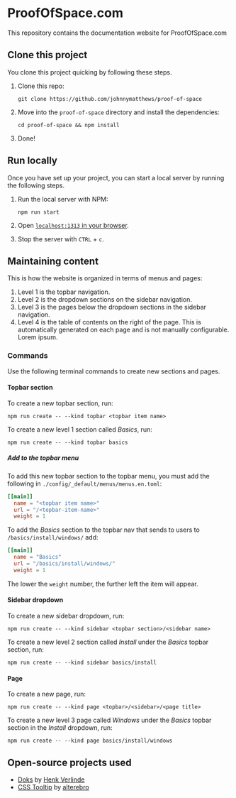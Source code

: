 # ProofOfSpace.com

This repository contains the documentation website for ProofOfSpace.com

## Clone this project

You clone this project quicking by following these steps.

1. Clone this repo:

    ```shell
    git clone https://github.com/johnnymatthews/proof-of-space
    ```

1. Move into the `proof-of-space` directory and install the dependencies:

    ```shell
    cd proof-of-space && npm install
    ```

1. Done!

## Run locally

Once you have set up your project, you can start a local server by running the following steps.

1. Run the local server with NPM:

    ```shell
    npm run start
    ```

1. Open [`localhost:1313` in your browser](http://localhost:1313).
1. Stop the server with `CTRL` + `c`.

## Maintaining content

This is how the website is organized in terms of menus and pages:

1. Level 1 is the topbar navigation.
1. Level 2 is the dropdown sections on the sidebar navigation.
1. Level 3 is the pages below the dropdown sections in the sidebar navigation.
1. Level 4 is the table of contents on the right of the page. This is automatically generated on each page and is not manually configurable.
Lorem ipsum.

### Commands

Use the following terminal commands to create new sections and pages.

#### Topbar section

To create a new topbar section, run:

```shell
npm run create -- --kind topbar <topbar item name>
```

To create a new level 1 section called _Basics_, run:

```shell
npm run create -- --kind topbar basics
```

##### Add to the topbar menu

To add this new topbar section to the topbar menu, you must add the following in `./config/_default/menus/menus.en.toml`:

```toml
[[main]]
  name = "<topbar item name>"
  url = "/<topbar-item-name>"
  weight = 1
```

To add the _Basics_ section to the topbar nav that sends to users to `/basics/install/windows/` add:

```toml
[[main]]
  name = "Basics"
  url = "/basics/install/windows/"
  weight = 1
```

The lower the `weight` number, the further left the item will appear.

#### Sidebar dropdown

To create a new sidebar dropdown, run:

```shell
npm run create -- --kind sidebar <topbar section>/<sidebar name>
```

To create a new level 2 section called _Install_ under the _Basics_ topbar section, run:

```shell
npm run create -- --kind sidebar basics/install
```

#### Page

To create a new page, run:

```shell
npm run create -- --kind page <topbar>/<sidebar>/<page title>
```

To create a new level 3 page called _Windows_ under the _Basics_ topbar section in the _Install_ dropdown, run:

```shell
npm run create -- --kind page basics/install/windows
```

## Open-source projects used

- [Doks](https://getdoks.org/) by [Henk Verlinde](https://henkverlinde.com/)
- [CSS Tooltip](https://github.com/alterebro/css-tooltip) by [alterebro](https://github.com/alterebro)
